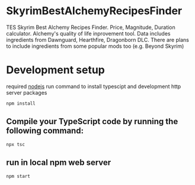 # SkyrimBestAlchemyRecipesFinder
TES Skyrim Best Alchemy Recipes Finder. Price, Magnitude, Duration calculator. Alchemy's quality of life inprovement tool. Data includes ingredients from Dawnguard, Hearthfire, Dragonborn DLC. There are plans to include ingredients from some popular mods too (e.g. Beyond Skyrim)

# Development setup
required [nodejs](https://nodejs.org)
run command to install typescipt and development http server packages
```
npm install
```
## Compile your TypeScript code by running the following command:
```
npx tsc
```
## run in local npm web server
```
npm start
```